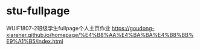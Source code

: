 # stu-fullpage
WUIF1807-2班级学生fullpage个人主页作业
https://goudong-xiarener.github.io/homepage/%E4%B8%AA%E4%BA%BA%E4%B8%BB%E9%A1%B5/index.html
